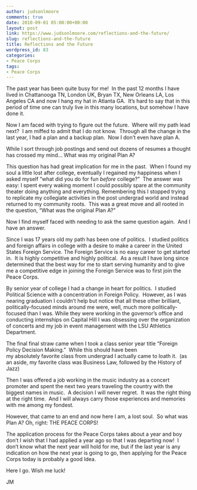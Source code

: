 ```yaml
---
author: judsonlmoore
comments: true
date: 2010-09-01 05:00:00+00:00
layout: post
link: https://www.judsonlmoore.com/reflections-and-the-future/
slug: reflections-and-the-future
title: Reflections and the Future
wordpress_id: 83
categories:
- Peace Corps
tags:
- Peace Corps
---
```


The past year has been quite busy for me!  In the past 12 months I have lived in Chattanooga TN, London UK, Bryan TX, New Orleans LA, Los Angeles CA and now I hang my hat in Atlanta GA.  It’s hard to say that in this period of time one can truly live in this many locations, but somehow I have done it.

Now I am faced with trying to figure out the future.  Where will my path lead next?  I am miffed to admit that I do not know.  Through all the change in the last year, I had a plan and a backup plan.  Now I don’t even have plan A.

While I sort through job postings and send out dozens of resumes a thought has crossed my mind… What was my original Plan A?

This question has had great implication for me in the past.  When I found my soul a little lost after college, eventually I regained my happiness when I asked myself “what did you do for fun _before_ college?”  The answer was easy: I spent every waking moment I could possibly spare at the community theater doing anything and everything. Remembering this I stopped trying to replicate my collegiate activities in the post undergrad world and instead returned to my community roots.  This was a great move and all rooted in the question, “What was the original Plan A?”

Now I find myself faced with needing to ask the same question again.  And I have an answer.

Since I was 17 years old my path has been one of politics.  I studied politics and foreign affairs in college with a desire to make a career in the United States Foreign Service. The Foreign Service is no easy career to get started in.  It is highly competitive and highly political.  As a result I have long since determined that the best way for me to start serving humanity and to give me a competitive edge in joining the Foreign Service was to first join the Peace Corps.

By senior year of college I had a change in heart for politics.  I studied Political Science with a concentration in Foreign Policy.  However, as I was nearing graduation I couldn’t help but notice that all these other brilliant, politically-focused minds around me were, well, much more politically-focused than I was. While they were working in the governor’s office and conducting internships on Capital Hill I was obsessing over the organization of concerts and my job in event management with the LSU Athletics Department.

The final final straw came when I took a class senior year title “Foreign Policy Decision Making.”  While this should have been my absolutely favorite class from undergrad I actually came to loath it.  (as an aside, my favorite class was Business Law, followed by the History of Jazz)

Then I was offered a job working in the music industry as a concert promoter and spent the next two years traveling the country with the biggest names in music.  A decision I will never regret.  It was the right thing at the right time.  And I will always carry those experiences and memories with me among my fondest.

However, that came to an end and now here I am, a lost soul.  So what was Plan A? Oh, right: THE PEACE CORPS!

The application process for the Peace Corps takes about a year and boy don’t I wish that I had applied a year ago so that I was departing now!  I don’t know what the next year will hold for me, but if the last year is any indication on how the next year is going to go, then applying for the Peace Corps today is probably a good Idea.

Here I go. Wish me luck!

JM
